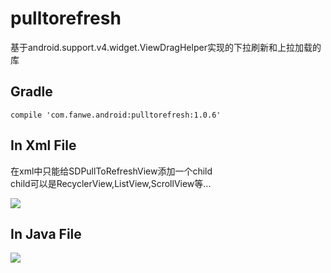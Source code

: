 # pulltorefresh
基于android.support.v4.widget.ViewDragHelper实现的下拉刷新和上拉加载的库

## Gradle
`compile 'com.fanwe.android:pulltorefresh:1.0.6'`

## In Xml File
在xml中只能给SDPullToRefreshView添加一个child<br>
child可以是RecyclerView,ListView,ScrollView等...

![](http://thumbsnap.com/i/RWEsDAR6.png?0630)

## In Java File
![](http://thumbsnap.com/s/kDqOgNRr.png?0630)
